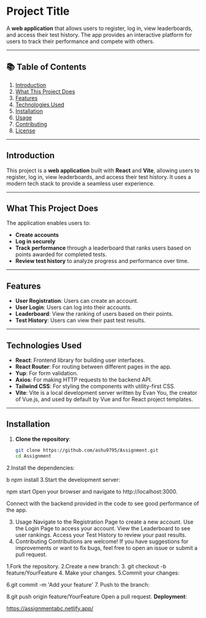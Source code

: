 # Project Title

A **web application** that allows users to register, log in, view leaderboards, and access their test history. The app provides an interactive platform for users to track their performance and compete with others.

---

## 📚 Table of Contents

1. [Introduction](#introduction)
2. [What This Project Does](#what-this-project-does)
3. [Features](#features)
4. [Technologies Used](#technologies-used)
5. [Installation](#installation)
6. [Usage](#usage)
7. [Contributing](#contributing)
8. [License](#license)

---

## Introduction

This project is a **web application** built with **React** and **Vite**, allowing users to register, log in, view leaderboards, and access their test history. It uses a modern tech stack to provide a seamless user experience.

---

## What This Project Does

The application enables users to:
- **Create accounts**
- **Log in securely**
- **Track performance** through a leaderboard that ranks users based on points awarded for completed tests.
- **Review test history** to analyze progress and performance over time.

---

## Features

- **User Registration**: Users can create an account.
- **User Login**: Users can log into their accounts.
- **Leaderboard**: View the ranking of users based on their points.
- **Test History**: Users can view their past test results.

---

## Technologies Used

- **React**: Frontend library for building user interfaces.
- **React Router**: For routing between different pages in the app.
- **Yup**: For form validation.
- **Axios**: For making HTTP requests to the backend API.
- **Tailwind CSS**: For styling the components with utility-first CSS.
- **Vite**: Vite is a local development server written by Evan You, the creator of Vue.js, and used by default by Vue and for React project templates. 
---

## Installation

1. **Clone the repository**:
   ```bash
   git clone https://github.com/ashu9795/Assignment.git
   cd Assignment
2.Install the dependencies:

b
npm install
3.Start the development server:


npm start
Open your browser and navigate to http://localhost:3000.

Connect with the backend provided in the code to see good performance of the app.

 3. Usage
Navigate to the Registration Page to create a new account.
Use the Login Page to access your account.
View the Leaderboard to see user rankings.
Access your Test History to review your past results.
4. Contributing
Contributions are welcome! If you have suggestions for improvements or want to fix bugs, feel free to open an issue or submit a pull request.

1.Fork the repository.
2.Create a new branch:
3. git checkout -b feature/YourFeature
4. Make your changes.
5.Commit your changes:

6.git commit -m 'Add your feature'
7. Push to the branch:

 8.git push origin feature/YourFeature
Open a pull request.
 **Deployment**:

 https://assignmentabc.netlify.app/
